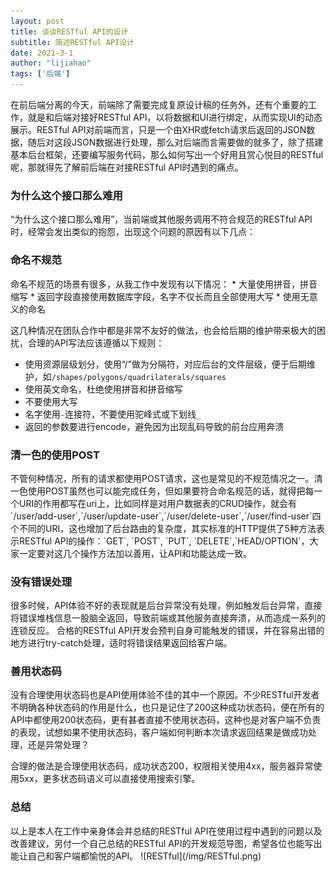 ```yaml
---
layout: post
title: 谈谈RESTful API的设计
subtitle: 简述RESTful API设计
date: 2021-3-1
author: "lijiahao"
tags: ['后端']
---
```

在前后端分离的今天，前端除了需要完成复原设计稿的任务外，还有个重要的工作，就是和后端对接好RESTful API，以将数据和UI进行绑定，从而实现UI的动态展示。RESTful API对前端而言，只是一个由XHR或fetch请求后返回的JSON数据，随后对这段JSON数据进行处理，那么对后端而言需要做的就多了，除了搭建基本后台框架，还要编写服务代码，那么如何写出一个好用且赏心悦目的RESTful呢，那就得先了解前后端在对接RESTful API时遇到的痛点。

<h3>为什么这个接口那么难用</h3>
“为什么这个接口那么难用”，当前端或其他服务调用不符合规范的RESTful API时，经常会发出类似的抱怨，出现这个问题的原因有以下几点：

<h3>命名不规范</h3>
命名不规范的场景有很多，从我工作中发现有以下情况：
* 大量使用拼音，拼音缩写
* 返回字段直接使用数据库字段，名字不仅长而且全部使用大写
* 使用无意义的命名

这几种情况在团队合作中都是非常不友好的做法，也会给后期的维护带来极大的困扰，合理的API写法应该遵循以下规则：
* 使用资源层级划分，使用“/”做为分隔符，对应后台的文件层级，便于后期维护，如`/shapes/polygons/quadrilaterals/squares`
* 使用英文命名，杜绝使用拼音和拼音缩写
* 不要使用大写
* 名字使用`-`连接符，不要使用驼峰式或下划线`_`
* 返回的参数要进行encode，避免因为出现乱码导致的前台应用奔溃

<h3>清一色的使用POST</h3>
不管何种情况，所有的请求都使用POST请求，这也是常见的不规范情况之一。清一色使用POST虽然也可以能完成任务，但如果要符合命名规范的话，就得把每一个URI的作用都写在uri上，比如同样是对用户数据表的CRUD操作，就会有`/user/add-user`,`/user/update-user`,`/user/delete-user`,`/user/find-user`四个不同的URI，这也增加了后台路由的复杂度，其实标准的HTTP提供了5种方法表示RESTful API的操作：`GET`, `POST`, `PUT`, `DELETE`,`HEAD/OPTION`，大家一定要对这几个操作方法加以善用，让API和功能达成一致。

<h3>没有错误处理</h3>
很多时候，API体验不好的表现就是后台异常没有处理，例如触发后台异常，直接将错误堆栈信息一股脑全返回，导致前端或其他服务直接奔溃，从而造成一系列的连锁反应。
合格的RESTful API开发会预判自身可能触发的错误，并在容易出错的地方进行try-catch处理，适时将错误结果返回给客户端。

<h3>善用状态码</h3>
没有合理使用状态码也是API使用体验不佳的其中一个原因。不少RESTful开发者不明确各种状态码的作用是什么，也只是记住了200这种成功状态码，便在所有的API中都使用200状态码，更有甚者直接不使用状态码，这种也是对客户端不负责的表现，试想如果不使用状态码，客户端如何判断本次请求返回结果是做成功处理，还是异常处理？

合理的做法是合理使用状态码，成功状态200，权限相关使用4xx，服务器异常使用5xx，更多状态码语义可以直接使用搜索引擎。

<h3>总结</h3>
以上是本人在工作中亲身体会并总结的RESTful API在使用过程中遇到的问题以及改善建议，另付一个自己总结的RESTful API的开发规范导图，希望各位也能写出能让自己和客户端都愉悦的API。
![RESTful](/img/RESTful.png)